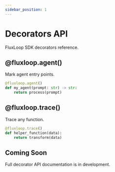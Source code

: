 ```yaml
---
sidebar_position: 1
---
```


# Decorators API

FluxLoop SDK decorators reference.

## @fluxloop.agent()

Mark agent entry points.

```python
@fluxloop.agent()
def my_agent(prompt: str) -> str:
    return process(prompt)
```

## @fluxloop.trace()

Trace any function.

```python
@fluxloop.trace()
def helper_function(data):
    return transform(data)
```

## Coming Soon

Full decorator API documentation is in development.

